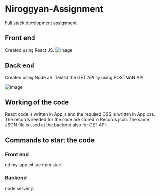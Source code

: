 # Niroggyan-Assignment
Full stack development assignment 

## Front end 
Created using React JS. 
![image](https://github.com/SanjitSai/Niroggyan-Assignment/assets/88655352/1035e633-1b40-4dc3-9b08-f8e02a19451e)

## Back end
Created using Node JS.
Tested the GET API by using POSTMAN API

![image](https://github.com/SanjitSai/Niroggyan-Assignment/assets/88655352/36dc7754-0a4c-44eb-8a44-e82f4870da50)

## Working of the code 
React code is written in App.js and the required CSS is written in App.css. The records needed for the code are stored in Records.json. The same JSON file is used
at the backend also for GET API.

## Commands to start the code 
### Front end
cd my-app 
cd src 
npm start
### Backend
node server.js


